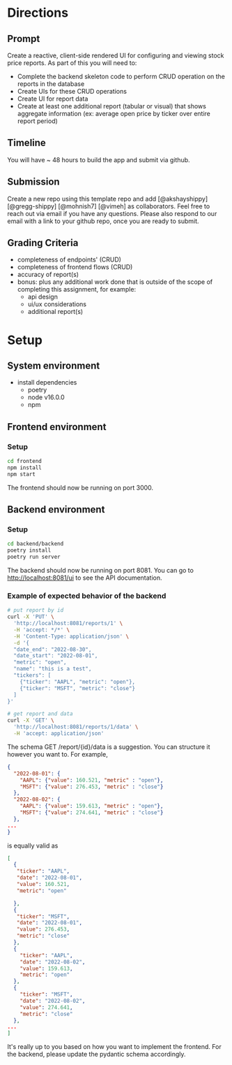 # Directions

## Prompt
Create a reactive, client-side rendered UI for configuring and viewing stock price reports. As part of this you will need to:
- Complete the backend skeleton code to perform CRUD operation on the reports in the database
- Create UIs for these CRUD operations
- Create UI for report data
- Create at least one additional report (tabular or visual) that shows aggregate information (ex: average open price by ticker over entire report period)

## Timeline
You will have ~ 48 hours to build the app and submit via github.

## Submission
Create a new repo using this template repo and add [@akshayshippy] [@gregg-shippy] [@mohnish7] [@vimeh] as collaborators. Feel free to reach out via email if you have any questions. Please also respond to our email with a link to your github repo, once you are ready to submit.

## Grading Criteria
- completeness of endpoints' (CRUD)
- completeness of frontend flows (CRUD)
- accuracy of report(s)
- bonus: plus any additional work done that is outside of the scope of completing this assignment, for example:
  - api design
  - ui/ux considerations 
  - additional report(s)

# Setup

## System environment

- install dependencies
  - poetry
  - node v16.0.0
  - npm

## Frontend environment

### Setup

```bash
cd frontend
npm install
npm start
```

The frontend should now be running on port 3000.

## Backend environment

### Setup

```bash
cd backend/backend
poetry install
poetry run server
```

The backend should now be running on port 8081. You can go to [http://localhost:8081/ui](http://localhost:8081/ui) to see the API documentation.

### Example of expected behavior of the backend

```bash
# put report by id
curl -X 'PUT' \
  'http://localhost:8081/reports/1' \
  -H 'accept: */*' \
  -H 'Content-Type: application/json' \
  -d '{
  "date_end": "2022-08-30",
  "date_start": "2022-08-01",
  "metric": "open",
  "name": "this is a test",
  "tickers": [
    {"ticker": "AAPL", "metric": "open"},
    {"ticker": "MSFT", "metric": "close"}
  ]
}'

# get report and data
curl -X 'GET' \
  'http://localhost:8081/reports/1/data' \
  -H 'accept: application/json'
```

The schema GET /report/{id}/data is a suggestion. You can structure it however you want to. For example,

```json
{
  "2022-08-01": {
    "AAPL": {"value": 160.521, "metric" : "open"},
    "MSFT": {"value": 276.453, "metric" : "close"}
  },
  "2022-08-02": {
    "AAPL": {"value": 159.613, "metric" : "open"},
    "MSFT": {"value": 274.641, "metric" : "close"}
  },
...
}
```

is equally valid as

```json
[
  {
   "ticker": "AAPL",
   "date": "2022-08-01",
   "value": 160.521,
   "metric": "open"

  },
  {
   "ticker": "MSFT",
   "date": "2022-08-01",
   "value": 276.453,
   "metric": "close"
  },
  {
    "ticker": "AAPL",
    "date": "2022-08-02",
    "value": 159.613,
    "metric": "open"
  },
  {
    "ticker": "MSFT",
    "date": "2022-08-02",
    "value": 274.641,
    "metric": "close"
  },
...
]
```

It's really up to you based on how you want to implement the frontend. For the backend, please update the pydantic schema accordingly.

